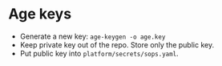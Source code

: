 # Age keys

- Generate a new key: `age-keygen -o age.key`
- Keep private key out of the repo. Store only the public key.
- Put public key into `platform/secrets/sops.yaml`.
